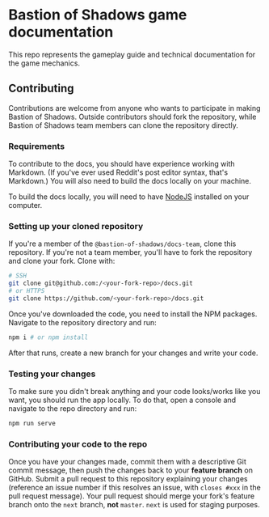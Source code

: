 # Bastion of Shadows game documentation

This repo represents the gameplay guide and technical documentation for the game mechanics.

## Contributing

Contributions are welcome from anyone who wants to participate in making Bastion of Shadows. Outside contributors should fork the repository, while Bastion of Shadows team members can clone the repository directly.

### Requirements

To contribute to the docs, you should have experience working with Markdown. (If you've ever used Reddit's post editor syntax, that's Markdown.) You will also need to build the docs locally on your machine.

To build the docs locally, you will need to have [NodeJS](https://nodejs.org/en/download/) installed on your computer.

### Setting up your cloned repository

If you're a member of the `@bastion-of-shadows/docs-team`, clone this repository. If you're not a team member, you'll have to fork the repository and clone your fork. Clone with:

```bash
# SSH
git clone git@github.com:/<your-fork-repo>/docs.git
# or HTTPS
git clone https://github.com/<your-fork-repo>/docs.git
```

Once you've downloaded the code, you need to install the NPM packages. Navigate to the repository directory and run:

```bash
npm i # or npm install
```

After that runs, create a new branch for your changes and write your code.

### Testing your changes

To make sure you didn't break anything and your code looks/works like you want, you should run the app locally. To do that, open a console and navigate to the repo directory and run:

```bash
npm run serve
```

### Contributing your code to the repo

Once you have your changes made, commit them with a descriptive Git commit message, then push the changes back to your **feature branch** on GitHub. Submit a pull request to this repository explaining your changes (reference an issue number if this resolves an issue, with `closes #xxx` in the pull request message). Your pull request should merge your fork's feature branch onto the `next` branch, **not** `master`. `next` is used for staging purposes.
